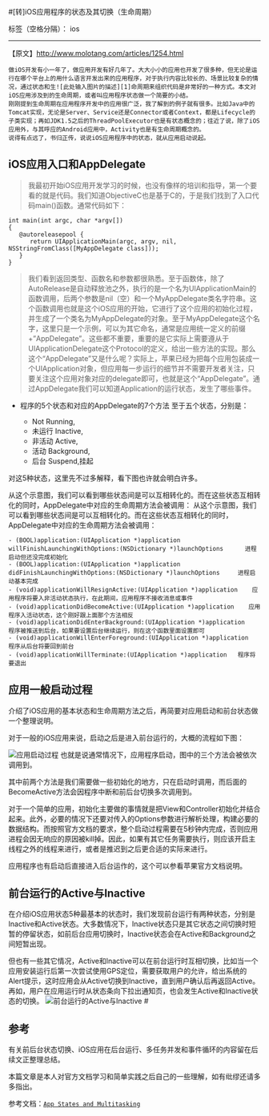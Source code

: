 #[转]iOS应用程序的状态及其切换（生命周期）

标签（空格分隔）： ios


---
【原文】http://www.molotang.com/articles/1254.html
    
    做iOS开发有小一年了，做应用开发有好几年了。大大小小的应用也开发了很多种，但无论是运行在哪个平台上的用什么语言开发出来的应用程序，对于执行内容比较长的、场景比较复杂的情况，通过状态和生![此处输入图片的描述][1]命周期来组织代码是非常好的一种方式。本文对iOS应用涉及到的生命周期，或者叫应用程序状态做一个简要的小结。
    刚刚提到生命周期在应用程序开发中的应用很广泛，我了解到的例子就有很多。比如Java中的Tomcat实现，无论是Server、Service还是Connector或者Context，都是Lifecycle的子类实现；再如JDK1.5之后的ThreadPoolExecutor也是有状态概念的；往近了说，除了iOS应用外，与其呼应的Android应用中，Activity也是有生命周期概念的。
    说得有点远了，书归正传，说说iOS应用程序中的状态，就从应用启动说起。
    

 ##  iOS应用入口和AppDelegate ##
 
 > 我最初开始iOS应用开发学习的时候，也没有像样的培训和指导，第一个要看的就是代码。我们知道ObjectiveC也是基于C的，于是我们找到了入口代码main()函数。通常代码如下：

    int main(int argc, char *argv[])
    {
       @autoreleasepool {
          return UIApplicationMain(argc, argv, nil, NSStringFromClass([MyAppDelegate class]));
       }
    }

> 我们看到返回类型、函数名和参数都很熟悉。至于函数体，除了AutoRelease是自动释放池之外，执行的是一个名为UIApplicationMain的函数调用，后两个参数是nil（空）和一个MyAppDelegate类名字符串。这个函数调用也就是这个iOS应用的开始，它进行了这个应用的初始化过程，并生成了一个类名为MyAppDelegate的对象。至于MyAppDelegate这个名字，这里只是一个示例，可以为其它命名，通常是应用统一定义的前缀+”AppDelegate”。这些都不重要，重要的是它实际上需要遵从于UIApplicationDelegate这个Protocol的定义，给出一些方法的实现。那么这个“AppDelegate”又是什么呢？实际上，苹果已经为把每个应用包装成一个UIApplication对象，但应用每一步运行的细节并不需要开发者关注，只要关注这个应用对象对应的delegate即可，也就是这个“AppDelegate”。通过AppDelegate我们可以知道Application的运行状态，发生了哪些事件。 

 - 程序的5个状态和对应的AppDelegate的7个方法
 至于五个状态，分别是：

     - Not Running, 
     - 未运行 Inactive,
     - 非活动  Active,
     - 活动 Background,
     - 后台 Suspend,挂起

对这5种状态，这里先不过多解释，看下图也许就会明白许多。


  从这个示意图，我们可以看到哪些状态间是可以互相转化的。而在这些状态互相转化的同时，AppDelegate中对应的生命周期方法会被调用：
  从这个示意图，我们可以看到哪些状态间是可以互相转化的。而在这些状态互相转化的同时，AppDelegate中对应的生命周期方法会被调用：

    - (BOOL)application:(UIApplication *)application willFinishLaunchingWithOptions:(NSDictionary *)launchOptions      进程启动但还没完成初始化
    - (BOOL)application:(UIApplication *)application didFinishLaunchingWithOptions:(NSDictionary *)launchOptions     进程启动基本完成
    - (void)applicationWillResignActive:(UIApplication *)application    应用程序将要入非活动状态执行，在此期间，应用程序不接收消息或事件
    - (void)applicationDidBecomeActive:(UIApplication *)application    应用程序入活动状态，这个刚好跟上面那个方法相反
    - (void)applicationDidEnterBackground:(UIApplication *)application     程序被推送到后台，如果要设置后台继续运行，则在这个函数里面设置即可
    - (void)applicationWillEnterForeground:(UIApplication *)application   程序从后台将要回到前台
    - (void)applicationWillTerminate:(UIApplication *)application   程序将要退出
## 应用一般启动过程 ##
介绍了iOS应用的基本状态和生命周期方法之后，再简要对应用启动和前台状态做一个整理说明。

对于一般的iOS应用来说，启动之后是进入前台运行的，大概的流程如下图：

![应用启动过程][2]
也就是说通常情况下，应用程序启动，图中的三个方法会被依次调用到。

其中前两个方法是我们需要做一些初始化的地方，只在启动时调用，而后面的BecomeActive方法会因程序中断和前后台切换多次调用到。

对于一个简单的应用，初始化主要做的事情就是把View和Controller初始化并结合起来。此外，必要的情况下还要对传入的Options参数进行解析处理，构建必要的数据结构。而按照官方文档的要求，整个启动过程需要在5秒钟内完成，否则应用进程会因无响应的原因被kill掉。因此，如果有其它任务需要执行，则应该开启主线程之外的线程来进行，或者是推迟到之后更合适的实际来进行。

应用程序也有启动后直接进入后台运作的，这个可以参看苹果官方文档说明。
##  前台运行的Active与Inactive ##
在介绍iOS应用状态5种最基本的状态时，我们发现前台运行有两种状态，分别是Inactive和Active状态。大多数情况下，Inactive状态只是其它状态之间切换时短暂的停留状态，如前后台应用切换时，Inactive状态会在Active和Background之间短暂出现。

但也有一些其它情况，Active和Inactive可以在前台运行时互相切换，比如当一个应用安装运行后第一次尝试使用GPS定位，需要获取用户的允许，给出系统的Alert提示，这时应用会从Active切换到Inactive，直到用户确认后再返回Active。再如，用户在应用运行时从状态条向下拉出通知页，也会发生Active和Inactive状态的切换。
![前台运行的Active与Inactive #][3]
## 参考 ##

有关前后台状态切换、iOS应用在后台运行、多任务并发和事件循环的内容留在后续文正整理总结。

本篇文章是本人对官方文档学习和简单实践之后自己的一些理解，如有纰缪还请多多指出。

参考文档：[`App States and Multitasking`][4]


  [1]: https://developer.apple.com/library/ios/documentation/iPhone/Conceptual/iPhoneOSProgrammingGuide/Art/high_level_flow_2x.png
  [2]: https://developer.apple.com/library/ios/documentation/iPhone/Conceptual/iPhoneOSProgrammingGuide/Art/app_launch_fg_2x.png
  [3]: https://developer.apple.com/library/ios/documentation/iPhone/Conceptual/iPhoneOSProgrammingGuide/Art/app_interruptions_2x.png
  [4]: https://developer.apple.com/library/ios/documentation/iPhone/Conceptual/iPhoneOSProgrammingGuide/ManagingYourApplicationsFlow/ManagingYourApplicationsFlow.html#//apple_ref/doc/uid/TP40007072-CH4-SW3
